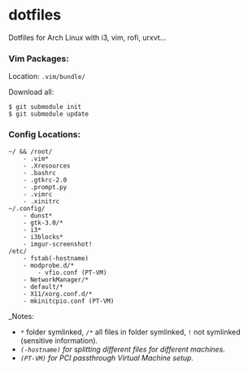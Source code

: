 dotfiles
========

Dotfiles for Arch Linux with i3, vim, rofi, urxvt...


### Vim Packages:

Location: `.vim/bundle/`

Download all:
```
$ git submodule init
$ git submodule update
```

### Config Locations:

```
~/ && /root/
    - .vim*
    - .Xresources
    - .bashrc
    - .gtkrc-2.0
    - .prompt.py
    - .vimrc
    - .xinitrc
~/.config/
    - dunst*
    - gtk-3.0/*
    - i3*
    - i3blocks*
    - imgur-screenshot!
/etc/
    - fstab(-hostname)
    - modprobe.d/*
        - vfio.conf (PT-VM)
    - NetworkManager/*
    - default/*
    - X11/xorg.conf.d/*
    - mkinitcpio.conf (PT-VM)
```
_Notes:
- `*` folder symlinked, `/*` all files in folder symlinked, `!` not symlinked (sensitive information).
- _`(-hostname)` for splitting different files for different machines._
- _`(PT-VM)` for PCI passthrough Virtual Machine setup._
